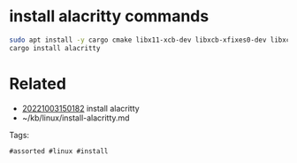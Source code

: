 # install alacritty  commands
```bash
sudo apt install -y cargo cmake libx11-xcb-dev libxcb-xfixes0-dev libxcb-render0-dev libxcb-shape0-dev pkg-config librust-servo-fontconfig-sys-dev
cargo install alacritty
```

# Related

- [20221003150182](/zet/20221003150182/README.md) install alacritty 
- ~/kb/linux/install-alacritty.md

Tags:

    #assorted #linux #install
